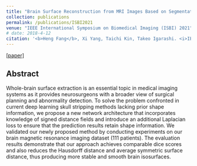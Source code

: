 ```yaml
---
title: "Brain Surface Reconstruction from MRI Images Based on Segmentation Networks Applying Signed Distance Maps"
collection: publications
permalink: /publications/ISBI2021
venue: "IEEE International Symposium on Biomedical Imaging (ISBI) 2021"
# date: 2018-4-12
citation: '<b>Heng Fang</b>, Xi Yang, Taichi Kin, Takeo Igarashi. <i>IEEE International Symposium on Biomedical Imaging (ISBI) 2021, April 13-16, 2021</i>.'
---
```

[[paper]](https://arxiv.org/abs/2104.04291)
<!-- [[PDF]](https://ieeexplore.ieee.org/document/9361118?source=authoralert) [[Code]](https://github.com/decisionforce/MAIRL) -->


## Abstract
Whole-brain surface extraction is an essential topic in medical imaging systems as it provides neurosurgeons with a broader view of surgical planning and abnormality detection. To solve the problem confronted in current deep learning skull stripping methods lacking prior shape information, we propose a new network architecture that incorporates knowledge of signed distance fields and introduce an additional Laplacian loss to ensure that the prediction results retain shape information. We validated our newly proposed method by conducting experiments on our brain magnetic resonance imaging dataset (111 patients). The evaluation results demonstrate that our approach achieves comparable dice scores and also reduces the Hausdorff distance and average symmetric surface distance, thus producing more stable and smooth brain isosurfaces.